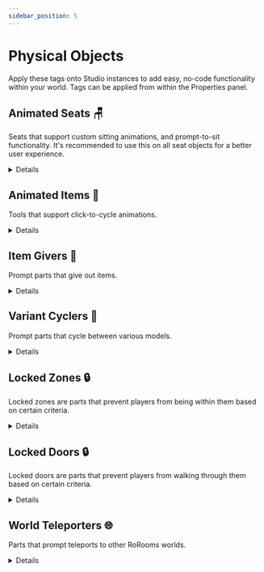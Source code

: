 ```yaml
---
sidebar_position: 5
---
```


# Physical Objects

Apply these tags onto Studio instances to add easy, no-code functionality within your world. Tags can be applied from within the Properties panel.

## Animated Seats 🪑

Seats that support custom sitting animations, and prompt-to-sit functionality. It's recommended to use this on all seat objects for a better user experience.

<details>
<summary>Details</summary>
<br />

| Data        | Value             |
| ----------- | ----------------- |
| `Tag`       | `RR_AnimatedSeat` |
| `ClassName` | `Seat`            |

| Attribute        | Type      | Optional |
| ---------------- | --------- | -------- |
| `RR_PromptToSit` | `boolean` | ✅        |

### Children

- "Animation" - `Animation`

</details>

## Animated Items 🔧

Tools that support click-to-cycle animations.

<details>
<summary>Details</summary>
<br />

| Data        | Value             |
| ----------- | ----------------- |
| `Tag`       | `RR_AnimatedItem` |
| `ClassName` | `Tool`            |

### Children

Animations must be arranged in numerical order.

- "RR_ItemAnimations" - `Folder`
- - "1" - `Animation`
- - "2" - `Animation`
- - "..." - `Animation`

</details>

## Item Givers 🫴

Prompt parts that give out items.

<details>
<summary>Details</summary>
<br />

| Data        | Value          |
| ----------- | -------------- |
| `Tag`       | `RR_ItemGiver` |
| `ClassName` | `BasePart`     |

| Attribute   | Type     | Optional |
| ----------- | -------- | -------- |
| `RR_ItemId` | `string` | ❌        |

</details>

## Variant Cyclers 🔁

Prompt parts that cycle between various models.

<details>
<summary>Details</summary>
<br />

| Data        | Value              |
| ----------- | ------------------ |
| `Tag`       | `RR_VariantCycler` |
| `ClassName` | `BasePart`         |

### Children

Variant models must be arranged in numerical order.

- "1" - `Model`
- "2" - `Model`
- "..." - `Model`

</details>

## Locked Zones 🔒

Locked zones are parts that prevent players from being within them based on certain criteria.

<details>
<summary>Details</summary>
<br />

| Data        | Value           |
| ----------- | --------------- |
| `Tag`       | `RR_LockedZone` |
| `ClassName` | `BasePart`      |

| Attribute             | Type     | Optional |
| --------------------- | -------- | -------- |
| `LevelRequirement`    | `number` | ✅        |
| `GamepassRequirement` | `number` | ✅        |

</details>

## Locked Doors 🔒

Locked doors are parts that prevent players from walking through them based on certain criteria.

<details>
<summary>Details</summary>
<br />

| Data        | Value           |
| ----------- | --------------- |
| `Tag`       | `RR_LockedDoor` |
| `ClassName` | `BasePart`      |

| Attribute             | Type     | Optional |
| --------------------- | -------- | -------- |
| `LevelRequirement`    | `number` | ✅        |
| `GamepassRequirement` | `number` | ✅        |

</details>

## World Teleporters 🌐

Parts that prompt teleports to other RoRooms worlds.

<details>
<summary>Details</summary>
<br />

| Data        | Value                |
| ----------- | -------------------- |
| `Tag`       | `RR_WorldTeleporter` |
| `ClassName` | `BasePart`           |

| Attribute    | Type     | Optional |
| ------------ | -------- | -------- |
| `RR_PlaceId` | `number` | ❌        |

</details>